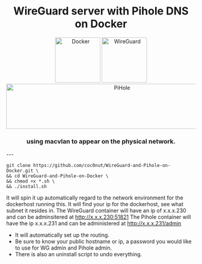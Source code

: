 <h1 align="center"> WireGuard server with Pihole DNS on Docker </h1> 

<div align="center">
<img src="https://github.com/coc0nut/WireGuard-and-Pihole-on-Docker/assets/9300178/ef805c47-7c33-4cb9-92d7-c7677e4a35b9" alt="Docker" width="120" height="120" />
<img src="https://github.com/coc0nut/WireGuard-and-Pihole-on-Docker/assets/9300178/69e83f44-d7be-4feb-b88c-5b9237126d2c" alt="WireGuard" width="120" height="120" />
<img src="https://github.com/coc0nut/WireGuard-and-Pihole-on-Docker/assets/9300178/2aa47e18-eb79-450f-9f3e-5b57572bf911" alt="PiHole" width="600" height="120" />
</div>


<h3 align="center">using macvlan to appear on the physical network.</h3>
---

```shell
git clone https://github.com/coc0nut/WireGuard-and-Pihole-on-Docker.git \
&& cd WireGuard-and-Pihole-on-Docker \
&& chmod +x *.sh \
&& ./install.sh
```

It will spin it up automatically regard to the network environment for the dockerhost running this.
It will find your ip for the dockerhost, see what subnet it resides in.
The WireGuard container will have an ip of x.x.x.230 and can be adminsitered at http://x.x.x.230:51821
The Pihole container will have the ip x.x.x.231 and can be administered at http://x.x.x.231/admin


- It will automatically set up the routing.
- Be sure to know your public hostname or ip, a password you would like to use for WG admin and Pihole admin.
- There is also an uninstall script to undo everything.

